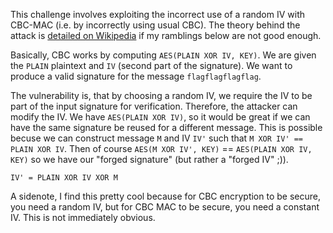 This challenge involves exploiting the incorrect use of a random IV with CBC-MAC (i.e. by incorrectly using usual CBC). The theory behind the attack is [detailed on Wikipedia](https://en.wikipedia.org/wiki/CBC-MAC#Allowing_the_initialization_vector_to_vary_in_value) if my ramblings below are not good enough.

Basically, CBC works by computing `AES(PLAIN XOR IV, KEY)`. We are given the `PLAIN` plaintext and `IV` (second part of the signature). We want to produce a valid signature for the message `flagflagflagflag`.

The vulnerability is, that by choosing a random IV, we require the IV to be part of the input signature for verification. Therefore, the attacker can modify the IV. We have `AES(PLAIN XOR IV)`, so it would be great if we can have the same signature be reused for a different message. This is possible becuse we can construct message `M` and IV `IV'` such that `M XOR IV' == PLAIN XOR IV`. Then of course `AES(M XOR IV', KEY)` == `AES(PLAIN XOR IV, KEY)` so we have our "forged signature" (but rather a "forged IV" ;)).

```
IV' = PLAIN XOR IV XOR M
```

A sidenote, I find this pretty cool because for CBC encryption to be secure, you need a random IV, but for CBC MAC to be secure, you need a constant IV. This is not immediately obvious.
